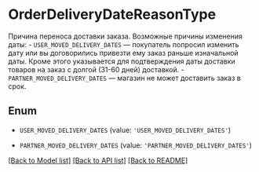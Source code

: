 # OrderDeliveryDateReasonType

Причина переноса доставки заказа. Возможные причины изменения даты:   - ```USER_MOVED_DELIVERY_DATES``` — покупатель попросил изменить дату или вы договорились привезти ему заказ раньше изначальной даты. Кроме этого указывается для подтверждения даты доставки товаров на заказ с долгой (31-60 дней) доставкой.   - ```PARTNER_MOVED_DELIVERY_DATES``` — магазин не может доставить заказ в срок. 

## Enum

* `USER_MOVED_DELIVERY_DATES` (value: `'USER_MOVED_DELIVERY_DATES'`)

* `PARTNER_MOVED_DELIVERY_DATES` (value: `'PARTNER_MOVED_DELIVERY_DATES'`)

[[Back to Model list]](../README.md#documentation-for-models) [[Back to API list]](../README.md#documentation-for-api-endpoints) [[Back to README]](../README.md)


